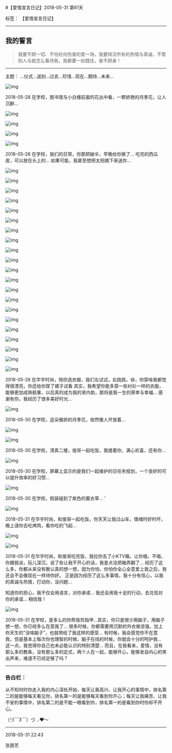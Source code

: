 ﻿#【爱情宣言日记】2018-05-31 第61天

标签： 【爱情宣言日记】

---

## 我的誓言


> 我要不顾一切、不怕任何伤害的爱一场，我要倾注所有的热情与真诚，不管别人与她怎么看待我，我都要一如既往，奋不顾身！


---

主题： ...仪式...送别...过去...珍惜...现在...期待...未来...

![img](/img/love/IMG_3536.jpg)



2018-05-28 在学校，图书馆与小白楼前面的花丛中看，一颗娇艳的月季花，让人沉醉...

![img](/img/love/IMG_3537.jpg)

![img](/img/love/IMG_3538.jpg)

![img](/img/love/IMG_3541.jpg)

![img](/img/love/IMG_3544.jpg)



2018-05-28 在学校，我们的日常，你那把破伞，早晚给你换了...
吃完的西瓜皮，可以放在头上的...
如果可能，我甚至想把太阳摘下来送你...


![img](/img/love/IMG_3547.jpg)

![img](/img/love/IMG_3550.jpg)

![img](/img/love/IMG_3552.jpg)

![img](/img/love/IMG_3553.jpg)


![img](/img/love/IMG_3555.jpg)

![img](/img/love/IMG_3556.jpg)

![img](/img/love/IMG_3558.jpg)

![img](/img/love/IMG_3559.jpg)


![img](/img/love/IMG_3561.jpg)

![img](/img/love/IMG_3562.jpg)

![img](/img/love/IMG_3566.jpg)

![img](/img/love/IMG_3568.jpg)

![img](/img/love/IMG_3569.jpg)

![img](/img/love/IMG_3570.jpg)

![img](/img/love/IMG_3571.jpg)

![img](/img/love/IMG_3573.jpg)


![img](/img/love/IMG_3582.jpg)

![img](/img/love/IMG_3583.jpg)

![img](/img/love/IMG_3596.jpg)

![img](/img/love/IMG_3597.jpg)

![img](/img/love/IMG_3598.jpg)


2018-05-28 在华宇时尚，陪你选衣服，我们左试试，右挑挑，😄，你穿啥我都觉得很漂亮，你还给你穿了裙子试看
其实，我希望你能多穿一些衬衫一样的衣服，能够更加成熟稳重，以后真的成为我的贤内助，那将是我一生的荣幸与幸福...
感谢有你，我经历了很多美好时光...

![img](/img/love/IMG_3619.jpg)

2018-05-30 在学校，这朵傲娇的月季花，依然傲人开放着...


![img](/img/love/ZPYZYX.jpg)

![img](/img/love/IMG_3623.jpg)

2018-05-30 在学校，清真二楼，俊哥一起吃饭，我搂着你，满心欢喜，还有你...

![img](/img/love/IMG_3640.jpg)

2018-05-30 在学校，屏幕上显示的是我们一起维护的日任务规划，一个良好的可以提升效率的好习惯...

![img](/img/love/IMG_3661.jpg)

2018-05-30 在学校，假装碰到了紫色的薰衣草...
'

![img](/img/love/IMG_3668.jpg)

2018-05-31 在华宇时尚，和俊哥一起吃饭，你天天让我过山车，情绪时好时坏，晚上请你去吃烤肉，看你吃的飞起...

![img](/img/love/IMG_3671.jpg)

![img](/img/love/IMG_3680.jpg)


2018-05-31 在华宇时尚，和俊哥吃完饭，我拉你去了小KTV箱，让你唱，不唱，你跟我谈，玩儿深沉，说了些让我不开心的话，我差点没把箱弄翻了...
经历了这么多，你都从来没有敢认真的想一想，因为你怕，你怕你全心全意爱上我之后，我还会不会像现在一样待你好。
正是因为经历了这么多事情，我十分有信心，以我的真诚与热情，打动你，没问题...

知道你的担心，我不仅会用语言，对你承诺...
我还会用我十足的行动，去兑现对你的承诺...
相信我！

![img](/img/love/IMG_3690.jpg)


2018-05-31 在学校，是多么的你帮我剪指甲...其实，你只是很少用脑子，用脑子想一想，你已经多么在意我了...
很多时候，你都需要用沉默的外衣做坚强，加上你天生的“没啥脑子”，也就带给了我这样的感受...
有时候，我会感觉你不在意我，但是基本上每次你也理智的时候，脑子在线的时候，你就会十分的呵护我...
这一点，我觉得你自己也未必能认识的特别清楚...
而且，在我看来，爱情，没有那么多的教条，没有那么多的定式，两个人在一起，能够开心，能够发自内心的笑出声来，难道不已经足够了吗？


--------------

### 告白栏：

从不知何时你走入我的内心深处开始，每天让我高兴、让我开心的事情中，排名第二的是能够每天看见你，排名第一的是能够每天看到你开心；每天让我痛苦、让我不安的事情中，排名第二的是不能一眼看到你，排名第一的是看到你时你却不开心。


（づ￣3￣）づ╭❤～


----------

2018-05-31 22:43

张朋艺 